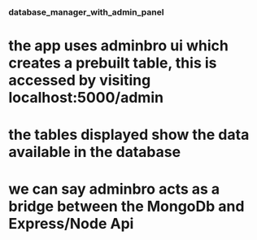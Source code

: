 ### database_manager_with_admin_panel
# the app uses adminbro ui which creates a prebuilt table, this is accessed by visiting localhost:5000/admin 
# the tables displayed show the data available in the database 
# we can say adminbro acts as a bridge between the MongoDb and Express/Node Api
